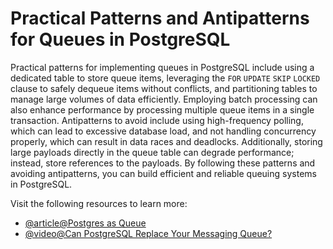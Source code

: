 # Practical Patterns and Antipatterns for Queues in PostgreSQL

Practical patterns for implementing queues in PostgreSQL include using a dedicated table to store queue items, leveraging the `FOR` `UPDATE` `SKIP` `LOCKED` clause to safely dequeue items without conflicts, and partitioning tables to manage large volumes of data efficiently. Employing batch processing can also enhance performance by processing multiple queue items in a single transaction. Antipatterns to avoid include using high-frequency polling, which can lead to excessive database load, and not handling concurrency properly, which can result in data races and deadlocks. Additionally, storing large payloads directly in the queue table can degrade performance; instead, store references to the payloads. By following these patterns and avoiding antipatterns, you can build efficient and reliable queuing systems in PostgreSQL.

Visit the following resources to learn more:

- [@article@Postgres as Queue](https://leontrolski.github.io/postgres-as-queue.html)
- [@video@Can PostgreSQL Replace Your Messaging Queue?](https://www.youtube.com/watch?v=IDb2rKhzzt8)
